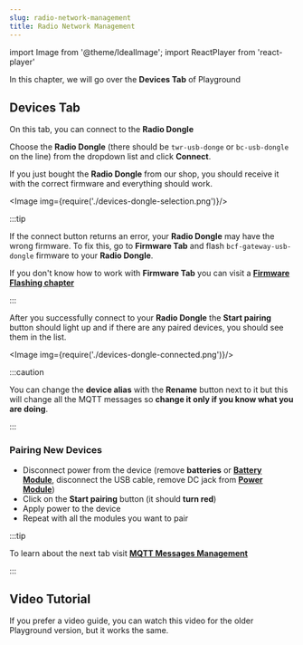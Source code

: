 ```yaml
---
slug: radio-network-management
title: Radio Network Management
---
```

import Image from '@theme/IdealImage';
import ReactPlayer from 'react-player'

In this chapter, we will go over the **Devices Tab** of Playground
## Devices Tab

On this tab, you can connect to the **Radio Dongle**

Choose the **Radio Dongle** (there should be `twr-usb-donge` or `bc-usb-dongle` on the line) from the dropdown list and click **Connect**.

If you just bought the **Radio Dongle** from our shop, you should receive it with the correct firmware and everything should work.

<Image img={require('./devices-dongle-selection.png')}/>

:::tip

If the connect button returns an error, your **Radio Dongle** may have the wrong firmware. To fix this, go to **Firmware Tab** and flash `bcf-gateway-usb-dongle` firmware to your **Radio Dongle**.

If you don't know how to work with **Firmware Tab** you can visit a [**Firmware Flashing chapter**](./firmware-flashing.md)

:::

After you successfully connect to your **Radio Dongle** the **Start pairing** button should light up and if there are any paired devices, you should see them in the list.

<Image img={require('./devices-dongle-connected.png')}/>

:::caution

You can change the **device alias** with the **Rename** button next to it but this will change all the MQTT messages so **change it only if you know what you are doing**.

:::

### Pairing New Devices

- Disconnect power from the device (remove **batteries** or [**Battery Module**](../hardware-modules/about-battery-module.md), disconnect the USB cable, remove DC jack from [**Power Module**](../hardware-modules/about-power-module.md))
- Click on the **Start pairing** button (it should **turn red**)
- Apply power to the device
- Repeat with all the modules you want to pair

:::tip

To learn about the next tab visit [**MQTT Messages Management**](./mqtt-messages-management.md)

:::

## Video Tutorial

If you prefer a video guide, you can watch this video for the older Playground version, but it works the same.


<ReactPlayer controls url='https://youtu.be/ESrTEdV9PJQ' />


